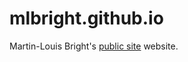 # mlbright.github.io

Martin-Louis Bright's [public site][public] website.

[public]: https://mlbright.github.io
